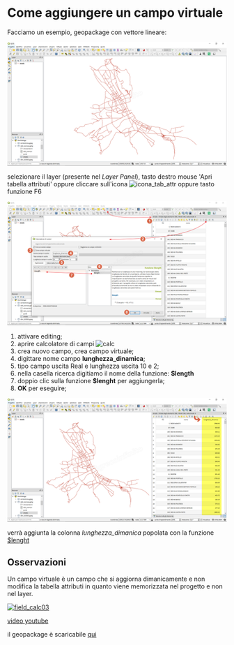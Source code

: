 # Come aggiungere un campo virtuale

Facciamo un esempio, geopackage con vettore lineare:

![](/img/esempi/add_campo_virtuale/add_campo_virt3.png)

selezionare il layer (presente nel _Layer Panel_), tasto destro mouse 'Apri tabella attributi' oppure cliccare sull'icona ![icona_tab_attr](https://docs.qgis.org/2.18/it/_images/mActionOpenTable.png) oppure tasto funzione F6

![](/img/esempi/add_campo_virtuale/add_campo_virt1.png)

1. attivare editing;
2. aprire calcolatore di campi ![calc](https://docs.qgis.org/testing/en/_images/mActionCalculateField.png)
3. crea nuovo campo, crea campo virtuale;
4. digittare nome campo **lunghezza_dinamica**;
5. tipo campo uscita Real e lunghezza uscita 10 e 2;
6. nella casella ricerca digitiamo il nome della funzione: **\$length**
7. doppio clic sulla funzione **\$lenght** per aggiungerla;
8. **OK** per eseguire;

![](/img/esempi/add_campo_virtuale/add_campo_virt2.png)

verrà aggiunta la colonna _lunghezza_dimanica_ popolata con la funzione [\$lenght](../gr_funzioni/geometria/$lenght.html)

## Osservazioni

Un campo virtuale è un campo che si aggiorna dimanicamente e non modifica la tabella attributi in quanto viene memorizzata nel progetto e non nel layer.

[![field_calc03](https://img.youtube.com/vi/IymSgXmbAFM/0.jpg)](https://www.youtube.com/watch?v=IymSgXmbAFM&list=PLqDFjeQq7NBjz5PWb66PNUqMgN1fce4cu&index "fiel_calc03")

[video youtube](https://www.youtube.com/watch?v=IymSgXmbAFM&list=PLqDFjeQq7NBjz5PWb66PNUqMgN1fce4cu&inde)

il geopackage è scaricabile [qui](dati_esempi.zip)
